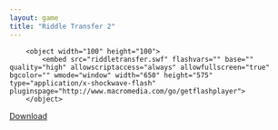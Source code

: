 ```yaml
---
layout: game
title: "Riddle Transfer 2"
---
```


        <object width="100" height="100">
            <embed src="riddletransfer.swf" flashvars="" base="" quality="high" allowscriptaccess="always" allowfullscreen="true" bgcolor="" wmode="window" width="650" height="575" type="application/x-shockwave-flash" pluginspage="http://www.macromedia.com/go/getflashplayer">
        </object>
<a href="riddletransfer2.swf" download class="btn btn-outline-dark">Download</a>
